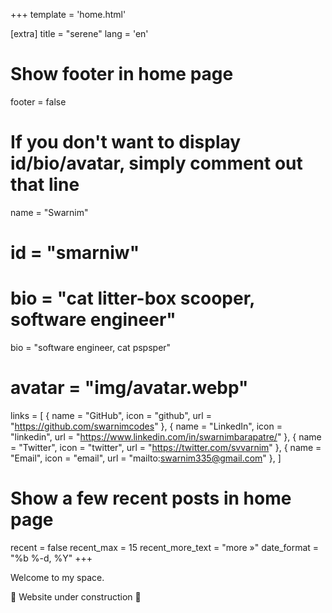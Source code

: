 +++
template = 'home.html'

[extra]
title = "serene"
lang = 'en'

# Show footer in home page
footer = false

# If you don't want to display id/bio/avatar, simply comment out that line
name = "Swarnim"
# id = "smarniw"
# bio = "cat litter-box scooper, software engineer"
bio = "software engineer, cat pspsper"
# avatar = "img/avatar.webp"
links = [
    { name = "GitHub", icon = "github", url = "https://github.com/swarnimcodes" },
    { name = "LinkedIn", icon = "linkedin", url = "https://www.linkedin.com/in/swarnimbarapatre/" },
    { name = "Twitter", icon = "twitter", url = "https://twitter.com/svvarnim" },
    { name = "Email", icon = "email", url = "mailto:swarnim335@gmail.com" },
]
  
# Show a few recent posts in home page
recent = false
recent_max = 15
recent_more_text = "more »"
date_format = "%b %-d, %Y"
+++

Welcome to my space.

🚧 Website under construction 🚧
